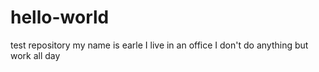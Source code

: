 # hello-world
test repository
my name is earle I live in an office I don't do anything but work all day
